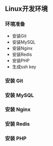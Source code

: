 ## Linux开发环境

### 环境准备
- 安装Git
- 安装MySQL
- 安装Nginx
- 安装Redis
- 安装PHP
- 生成ssh key

### 安装 Git

### 安装 MySQL

### 安装 Nginx

### 安装 Redis

### 安装 PHP

